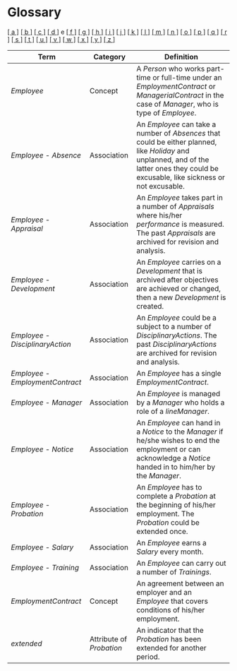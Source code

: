 # Glossary

[[ a ]](../glossary.md) [[ b ]](b.md) [[ c ]](c.md) [[ d ]](d.md) e [[ f ]](f.md) [[ g ]](g.md) [[ h ]](h.md) [[ i ]](i.md) [[ j ]](j.md) [[ k ]](k.md) [[ l ]](l.md) [[ m ]](m.md) [[ n ]](n.md) [[ o ]](o.md) [[ p ]](p.md) [[ q ]](q.md) [[ r ]](r.md) [[ s ]](s.md) [[ t ]](t.md) [[ u ]](u.md) [[ v ]](v.md) [[ w ]](w.md) [[ x ]](x.md) [[ y ]](y.md) [[ z ]](z.md)

| Term                              | Category                 | Definition                                                                                                                                                                                |
| --------------------------------- | ------------------------ | ----------------------------------------------------------------------------------------------------------------------------------------------------------------------------------------- |
| _Employee_                        | Concept                  | A _Person_ who works part-time or full-time under an _EmploymentContract_ or _ManagerialContract_ in the case of _Manager_, who is type of _Employee_.                                    |
| _Employee_ - _Absence_            | Association              | An _Employee_ can take a number of _Absences_ that could be either planned, like _Holiday_ and unplanned, and of the latter ones they could be excusable, like sickness or not excusable. |
| _Employee_ - _Appraisal_          | Association              | An _Employee_ takes part in a number of _Appraisals_ where his/her _performance_ is measured. The past _Appraisals_ are archived for revision and analysis.                               |
| _Employee_ - _Development_        | Association              | An _Employee_ carries on a _Development_ that is archived after objectives are achieved or changed, then a new _Development_ is created.                                                  |
| _Employee_ - _DisciplinaryAction_ | Association              | An _Employee_ could be a subject to a number of _DisciplinaryActions_. The past _DisciplinaryActions_ are archived for revision and analysis.                                             |
| _Employee_ - _EmploymentContract_ | Association              | An _Employee_ has a single _EmploymentContract_.                                                                                                                                          |
| _Employee_ - _Manager_            | Association              | An _Employee_ is managed by a _Manager_ who holds a role of a _lineManager_.                                                                                                              |
| _Employee_ - _Notice_             | Association              | An _Employee_ can hand in a _Notice_ to the _Manager_ if he/she wishes to end the employment or can acknowledge a _Notice_ handed in to him/her by the _Manager_.                         |
| _Employee_ - _Probation_          | Association              | An _Employee_ has to complete a _Probation_ at the beginning of his/her employment. The _Probation_ could be extended once.                                                               |
| _Employee_ - _Salary_             | Association              | An _Employee_ earns a _Salary_ every month.                                                                                                                                               |
| _Employee_ - _Training_           | Association              | An _Employee_ can carry out a number of _Trainings_.                                                                                                                                      |
| _EmploymentContract_              | Concept                  | An agreement between an employer and an _Employee_ that covers conditions of his/her employment.                                                                                          |
| _extended_                        | Attribute of _Probation_ | An indicator that the _Probation_ has been extended for another period.                                                                                                                   |
